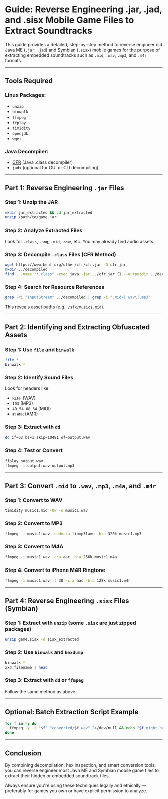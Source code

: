 # Guide: Reverse Engineering .jar, .jad, and .sisx Mobile Game Files to Extract Soundtracks

This guide provides a detailed, step-by-step method to reverse engineer old Java ME (`.jar`, `.jad`) and Symbian (`.sisx`) mobile games for the purpose of extracting embedded soundtracks such as `.mid`, `.wav`, `.mp3`, and `.m4r` formats.

---

## Tools Required

### Linux Packages:

* `unzip`
* `binwalk`
* `ffmpeg`
* `ffplay`
* `timidity`
* `openjdk`
* `wget`

### Java Decompiler:

* [CFR](http://www.benf.org/other/cfr/) (Java .class decompiler)
* `jadx` (optional for GUI or CLI decompiling)

---

## Part 1: Reverse Engineering `.jar` Files

### Step 1: Unzip the JAR

```bash
mkdir jar_extracted && cd jar_extracted
unzip /path/to/game.jar
```

### Step 2: Analyze Extracted Files

Look for `.class`, `.png`, `.mid`, `.wav`, etc. You may already find audio assets.

### Step 3: Decompile `.class` Files (CFR Method)

```bash
wget https://www.benf.org/other/cfr/cfr.jar -O cfr.jar
mkdir ../decompiled
find . -name "*.class" -exec java -jar ../cfr.jar {} --outputdir ../decompiled \;
```

### Step 4: Search for Resource References

```bash
grep -ri "InputStream" ../decompiled | grep -i ".mid\|.wav\|.mp3"
```

This reveals asset paths (e.g., `/sfx/music1.mid`).

---

## Part 2: Identifying and Extracting Obfuscated Assets

### Step 1: Use `file` and `binwalk`

```bash
file *
binwalk *
```

### Step 2: Identify Sound Files

Look for headers like:

* `RIFF` (WAV)
* `ID3` (MP3)
* `4D 54 68 64` (MIDI)
* `#!AMR` (AMR)

### Step 3: Extract with `dd`

```bash
dd if=62 bs=1 skip=10481 of=output.wav
```

### Step 4: Test or Convert

```bash
ffplay output.wav
ffmpeg -i output.wav output.mp3
```

---

## Part 3: Convert `.mid` to `.wav`, `.mp3`, `.m4a`, and `.m4r`

### Step 1: Convert to WAV

```bash
timidity music1.mid -Ow -o music1.wav
```

### Step 2: Convert to MP3

```bash
ffmpeg -i music1.wav -codec:a libmp3lame -b:a 320k music1.mp3
```

### Step 3: Convert to M4A

```bash
ffmpeg -i music1.wav -c:a aac -b:a 256k music1.m4a
```

### Step 4: Convert to iPhone M4R Ringtone

```bash
ffmpeg -i music1.wav -t 30 -c:a aac -b:a 128k music1.m4r
```

---

## Part 4: Reverse Engineering `.sisx` Files (Symbian)

### Step 1: Extract with `unzip` (some `.sisx` are just zipped packages)

```bash
unzip game.sisx -d sisx_extracted
```

### Step 2: Use `binwalk` and `hexdump`

```bash
binwalk *
xxd filename | head
```

### Step 3: Extract with `dd` or `ffmpeg`

Follow the same method as above.

---

## Optional: Batch Extraction Script Example

```bash
for f in *; do
  ffmpeg -y -i "$f" "converted/$f.wav" 2>/dev/null && echo "$f might be audio"
done
```

---

## Conclusion

By combining decompilation, hex inspection, and smart conversion tools, you can reverse engineer most Java ME and Symbian mobile game files to extract their hidden or embedded soundtrack files.

Always ensure you're using these techniques legally and ethically — preferably for games you own or have explicit permission to analyze.
